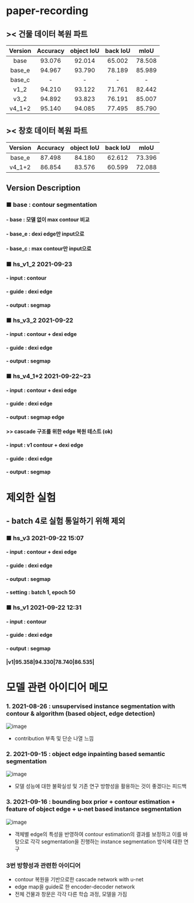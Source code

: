 # paper-recording

## >< 건물 데이터 복원 파트

|Version|Accuracy|object IoU|back IoU|mIoU|
|:--------:|:------:|:------:|:------:|:------:|
|base|93.076|92.014|65.002|78.508|
|base_e|94.967|93.790|78.189|85.989|
|base_c|-|-|-|-|
|v1_2|94.210|93.122|71.761|82.442|
|v3_2|94.892|93.823|76.191|85.007|
|v4_1+2|95.140|94.085|77.495|85.790|

## >< 창호 데이터 복원 파트

|Version|Accuracy|object IoU|back IoU|mIoU|
|:--------:|:------:|:------:|:------:|:------:|
|base_e|87.498|84.180|62.612|73.396|
|v4_1+2|86.854|83.576|60.599|72.088|


## Version Description

### ■ base : contour segmentation
#### - base : 모델 없이 max contour 비교
#### - base_e : dexi edge만 input으로
#### - base_c : max contour만 input으로

### ■ hs_v1_2 2021-09-23
#### - input : contour
#### - guide : dexi edge
#### - output : segmap

### ■ hs_v3_2 2021-09-22 
#### - input : contour + dexi edge
#### - guide : dexi edge
#### - output : segmap

### ■ hs_v4_1+2 2021-09-22~23
#### - input : contour + dexi edge
#### - guide : dexi edge
#### - output : segmap edge
#### >> cascade 구조를 위한 edge 복원 테스트 (ok)


#### - input : v1 contour + dexi edge
#### - guide : dexi edge
#### - output : segmap




# 제외한 실험
## - batch 4로 실험 통일하기 위해 제외

### ■ hs_v3 2021-09-22 15:07
#### - input : contour + dexi edge
#### - guide : dexi edge
#### - output : segmap
#### - setting : batch 1, epoch 50

### ■ hs_v1 2021-09-22 12:31
#### - input : contour
#### - guide : dexi edge
#### - output : segmap
#### |v1|95.358|94.330|78.740|86.535|


# 모델 관련 아이디어 메모

### 1. 2021-08-26 : unsupervised instance segmentation with contour & algorithm (based object, edge detection)
![image](https://user-images.githubusercontent.com/67678405/134759697-9f0fadcc-9b36-47c3-a998-ce6ddd5a3de7.png)

 - contribution 부족 및 단순 나열 느낌

### 2. 2021-09-15 : object edge inpainting based semantic segmentation
![image](https://user-images.githubusercontent.com/67678405/134759747-df875b0f-c1c3-497a-8932-09e4cdaf7483.png)

 - 모델 성능에 대한 불확실성 및 기존 연구 방향성을 활용하는 것이 좋겠다는 피드백

### 3. 2021-09-16 : bounding box prior + contour estimation + feature of object edge + u-net based instance segmentation
![image](https://user-images.githubusercontent.com/67678405/134759782-ab1fa576-87ff-4d5f-96cd-d8bd71b52360.png)

 - 객체별 edge의 특성을 반영하여 contour estimation의 결과를 보정하고 이를 바탕으로 각각 segmentation을 진행하는 instance segmentation 방식에 대한 연구


### 3번 방향성과 관련한 아이디어

 - contour 복원을 기반으로한 cascade network with u-net
 - edge map을 guide로 한 encoder-decoder network
 - 전체 건물과 창문은 각각 다른 학습 과정, 모델을 가짐


